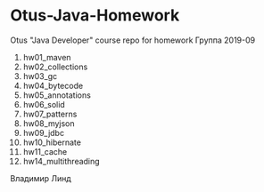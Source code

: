 # Otus-Java-Homework
Otus "Java Developer" course repo for homework 
Группа 2019-09

1. hw01_maven
2. hw02_collections
3. hw03_gc
4. hw04_bytecode
5. hw05_annotations
6. hw06_solid
7. hw07_patterns
8. hw08_myjson
9. hw09_jdbc
10. hw10_hibernate
11. hw11_cache
14. hw14_multithreading

Владимир Линд

